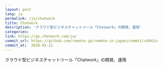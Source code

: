 ```yaml
---
layout: post
lang: ja
permalink: /ja/chatwork
title: Chatwork
description: 'クラウド型ビジネスチャットツール「Chatwork」の開発、運用'
categories: 
link: https://go.chatwork.com/ja/
commit_url: https://github.com/remote-jp/remote-in-japan/commit/cd941cda19893e105e655e37410ce88d64107212
commit_at:  2020-02-21
---
```


<p>クラウド型ビジネスチャットツール「Chatwork」の開発、運用</p>
